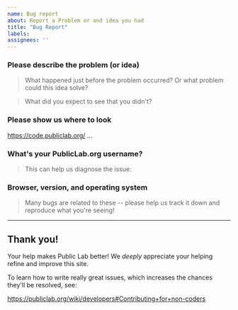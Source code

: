 ```yaml
---
name: Bug report
about: Report a Problem or and idea you had
title: "Bug Report"
labels: 
assignees: ''
---
```

### Please describe the problem (or idea)

> What happened just before the problem occurred? Or what problem could this idea solve?



> What did you expect to see that you didn't?



### Please show us where to look

https://code.publiclab.org/ ...


### What's your PublicLab.org username?

> This can help us diagnose the issue: 



### Browser, version, and operating system

> Many bugs are related to these -- please help us track it down and reproduce what you're seeing!


****

## Thank you!

Your help makes Public Lab better! We *deeply* appreciate your helping refine and improve this site. 

To learn how to write really great issues, which increases the chances they'll be resolved, see:

https://publiclab.org/wiki/developers#Contributing+for+non-coders

